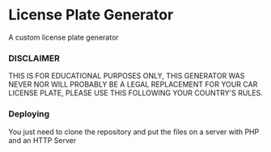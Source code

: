 # License Plate Generator
A custom license plate generator
### DISCLAIMER
THIS IS FOR EDUCATIONAL PURPOSES ONLY, THIS GENERATOR WAS NEVER NOR WILL PROBABLY BE A LEGAL REPLACEMENT FOR YOUR CAR LICENSE PLATE, PLEASE USE THIS FOLLOWING YOUR COUNTRY'S RULES.

### Deploying
You just need to clone the repository and put the files on a server with PHP and an HTTP Server
